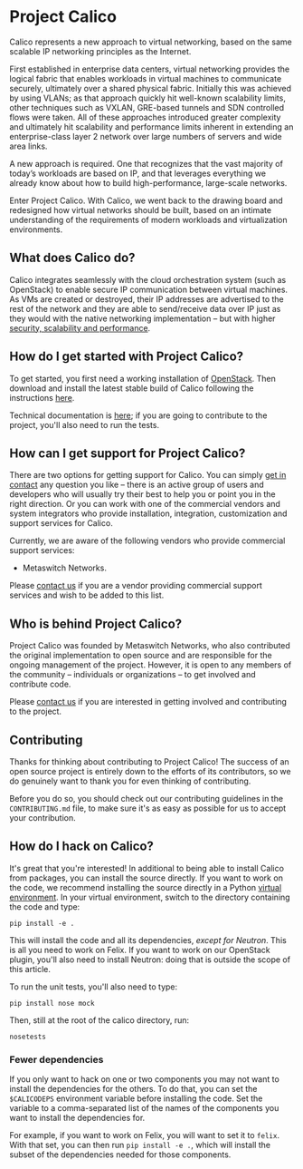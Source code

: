 # Project Calico

Calico represents a new approach to virtual networking, based on the same
scalable IP networking principles as the Internet.

First established in enterprise data centers, virtual networking provides the
logical fabric that enables workloads in virtual machines to communicate
securely, ultimately over a shared physical fabric. Initially this was achieved
by using VLANs; as that approach quickly hit well-known scalability limits,
other techniques such as VXLAN, GRE-based tunnels and SDN controlled flows were
taken. All of these approaches introduced greater complexity and ultimately hit
scalability and performance limits inherent in extending an enterprise-class
layer 2 network over large numbers of servers and wide area links.

A new approach is required. One that recognizes that the vast majority of
today’s workloads are based on IP, and that leverages everything we already
know about how to build high-performance, large-scale networks.

Enter Project Calico. With Calico, we went back to the drawing board and
redesigned how virtual networks should be built, based on an intimate
understanding of the requirements of modern workloads and virtualization
environments.

## What does Calico do?

Calico integrates seamlessly with the cloud orchestration system (such as
OpenStack) to enable secure IP communication between virtual machines. As VMs
are created or destroyed, their IP addresses are advertised to the rest of the
network and they are able to send/receive data over IP just as they would with
the native networking implementation – but with higher
[security, scalability and performance](http://www.projectcalico.org/learn/).

## How do I get started with Project Calico?

To get started, you first need a working installation of
[OpenStack](http://www.openstack.org/). Then download and install the latest
stable build of Calico following the instructions
[here](http://docs.projectcalico.org/en/latest/openstack.html).

Technical documentation is [here](http://docs.projectcalico.org/);
if you are going to contribute to the project, you'll also need to run the
tests.

## How can I get support for Project Calico?

There are two options for getting support for Calico. You can simply
[get in contact](http://www.projectcalico.org/contact/) any question you
like – there is an active group of users and developers who will usually try
their best to help you or point you in the right direction. Or you can work
with one of the commercial vendors and system integrators who provide
installation, integration, customization and support services for Calico.

Currently, we are aware of the following vendors who provide commercial support
services:

- Metaswitch Networks.

Please [contact us](http://www.projectcalico.org/contact/) if you are a
vendor providing commercial support services and wish to be added to this list.

## Who is behind Project Calico?

Project Calico was founded by Metaswitch Networks, who also contributed the
original implementation to open source and are responsible for the ongoing
management of the project. However, it is open to any members of the community
– individuals or organizations – to get involved and contribute code.

Please [contact us](http://www.projectcalico.org/contact/) if you are
interested in getting involved and contributing to the project.

## Contributing

Thanks for thinking about contributing to Project Calico! The success of an
open source project is entirely down to the efforts of its contributors, so we
do genuinely want to thank you for even thinking of contributing.

Before you do so, you should check out our contributing guidelines in the
`CONTRIBUTING.md` file, to make sure it's as easy as possible for us to accept
your contribution.

## How do I hack on Calico?

It's great that you're interested! In additional to being able to install
Calico from packages, you can install the source directly. If you want to work
on the code, we recommend installing the source directly in a Python
[virtual environment](http://docs.python-guide.org/en/latest/dev/virtualenvs/).
In your virtual environment, switch to the directory containing the code and
type:

    pip install -e .

This will install the code and all its dependencies, *except for Neutron*. This
is all you need to work on Felix. If you want to work on our OpenStack plugin,
you'll also need to install Neutron: doing that is outside the scope of this
article.

To run the unit tests, you'll also need to type:

    pip install nose mock

Then, still at the root of the calico directory, run:

    nosetests

### Fewer dependencies

If you only want to hack on one or two components you may not want to install
the dependencies for the others. To do that, you can set the `$CALICODEPS`
environment variable before installing the code. Set the variable to a
comma-separated list of the names of the components you want to install the
dependencies for.

For example, if you want to work on Felix, you will want to set it to `felix`.
With that set, you can then run `pip install -e .`, which will install the
subset of the dependencies needed for those components.
